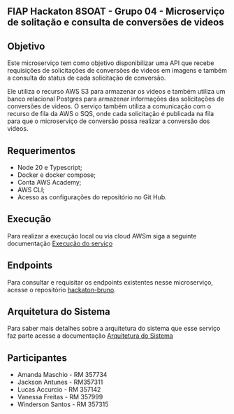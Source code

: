 ## FIAP Hackaton 8SOAT - Grupo 04 - Microserviço de solitação e consulta de conversões de videos

## Objetivo

Este microserviço tem como objetivo disponibilizar uma API que recebe requisições de solicitações de conversões de videos em imagens e também a consulta do status de cada solicitação de conversão. 

Ele utiliza o recurso AWS S3 para armazenar os videos e também utiliza um banco relacional Postgres para armazenar informações das solicitações de conversões de videos. O serviço também utiliza a comunicação com o recurso de fila da AWS o SQS, onde cada solicitação é publicada na fila para que o microserviço de conversão possa realizar a conversão dos videos.

## Requerimentos
- Node 20 e Typescript;
- Docker e docker compose;
- Conta AWS Academy;
- AWS CLI;
- Acesso as configurações do repositório no Git Hub.

## Execução

Para realizar a execução local ou via cloud AWSm siga a seguinte documentação [Execução do serviço](./docs/RUN_CONFIGURATION.md) 

## Endpoints

Para consultar e requisitar os endpoints existentes nesse microserviço, acesse o repositório [hackaton-bruno](https://github.com/8SOAT-G4-Tech-Challenge/hackaton-bruno).

## Arquitetura do Sistema

Para saber mais detalhes sobre a arquitetura do sistema que esse serviço faz parte acesse a documentação [Arquitetura do Sistema](./docs/SYSTEM_ARCHITECTURE.md)

## Participantes

- Amanda Maschio - RM 357734
- Jackson Antunes - RM357311
- Lucas Accurcio - RM 357142
- Vanessa Freitas - RM 357999
- Winderson Santos - RM 357315
